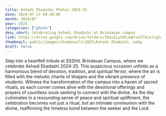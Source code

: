 ```yaml
---
title: Ashadi Ekadashi Photos 2024-25
date: 2024-07-17 09:30:00
month: 2024/07
year: 2024
categories: ["photo"]
desc_short: Celebrating Ashadi Ekadashi at Brindavan campus 
link: https://drive.google.com/drive/folders/1DaxZLy5mhJwDlutI7XLe1rgSdXvk3Uhy?usp=drive_link
thumbnail: public\images\thumbnails\2025\Ashadi Ekadashi_.webp
draft: false
---
```


 Step into a heartfelt tribute at SSSIHL Brindavan Campus, where we celebrate Ashadi Ekadashi 2024-25. This auspicious occasion unfolds as a harmonious blend of devotion, tradition, and spiritual fervor, where the air is filled with the melodic chants of bhajans and the vibrant presence of students. Witness the transformation of the campus into a haven of sacred rituals, as each corner comes alive with the devotional offerings and prayers of countless souls seeking to connect with the divine. As the day culminates in a resounding sense of peace and spiritual upliftment, the celebration becomes not just a ritual, but an intimate communion with the divine, reaffirming the timeless bond between the seeker and the Lord.